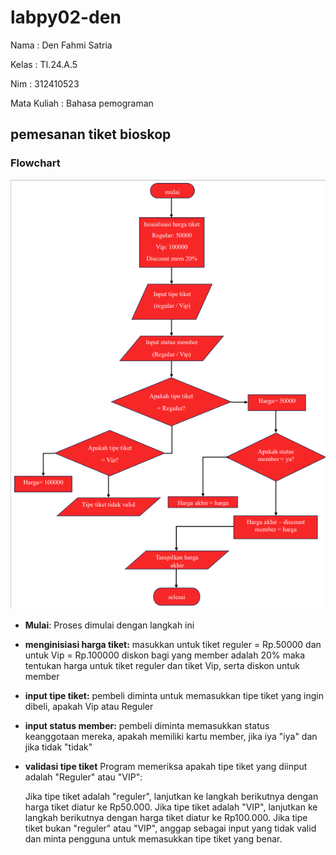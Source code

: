 # labpy02-den
Nama : Den Fahmi Satria <p>
Kelas : TI.24.A.5 <p> 
Nim : 312410523 <p>
Mata Kuliah : Bahasa pemograman <p> 
## pemesanan tiket bioskop
### Flowchart
![.gambar1](es1.PNG)

- **Mulai**: Proses dimulai dengan langkah ini
- **menginisiasi harga tiket:**
  masukkan untuk tiket reguler = Rp.50000
  dan untuk Vip = Rp.100000
  diskon bagi yang member adalah 20%
  maka tentukan harga untuk tiket reguler dan tiket Vip, serta diskon untuk member

- **input tipe tiket:** pembeli diminta untuk memasukkan tipe tiket yang ingin dibeli, apakah Vip atau Reguler
- **input status member:** pembeli diminta memasukkan status keanggotaan mereka, apakah memiliki kartu member, jika iya "iya" dan jika tidak "tidak"
- **validasi tipe tiket** Program memeriksa apakah tipe tiket yang diinput adalah "Reguler" atau "VIP": <p>
  Jika tipe tiket adalah "reguler", lanjutkan ke langkah berikutnya dengan harga tiket diatur ke Rp50.000.
  Jika tipe tiket adalah "VIP", lanjutkan ke langkah berikutnya dengan harga tiket diatur ke Rp100.000.
  Jika tipe tiket bukan "reguler" atau "VIP", anggap sebagai input yang tidak valid dan minta pengguna untuk memasukkan tipe tiket yang benar.
